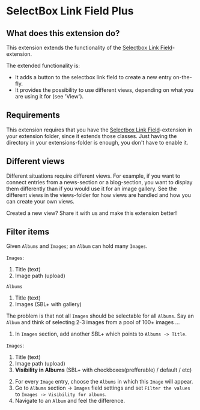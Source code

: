 # SelectBox Link Field Plus

## What does this extension do?

This extension extends the functionality of the
[Selectbox Link Field](https://github.com/symphonycms/selectbox_link_field)-extension.

The extended functionality is:

 - It adds a button to the selectbox link field to create a new entry on-the-fly.
 - It provides the possibility to use different views, depending on what you are using it for (see 'View').

## Requirements

This extension requires that you have the
[Selectbox Link Field](https://github.com/symphonycms/selectbox_link_field)-extension in your extension folder,
since it extends those classes. Just having the directory in your extensions-folder is enough, you don't have to
enable it.

## Different views

Different situations require different views. For example, if you want to connect entries from a news-section or a
blog-section, you want to display them differently than if you would use it for an image gallery. See the different
views in the views-folder for how views are handled and how you can create your own views.

Created a new view? Share it with us and make this extension better!

## Filter items

Given `Albums` and `Images`; an `Album` can hold many `Images`.

`Images`:<br />
1. Title (text)<br />
2. Image path (upload)

`Albums`<br />
1. Title (text)<br />
2. Images (SBL+ with gallery)

The problem is that not all `Images` should be selectable for all `Albums`. Say an `Album` and think of selecting 2-3 images from a pool of 100+ images ...

1) In `Images` section, add another SBL+ which points to `Albums -> Title`.

`Images`:<br />
1. Title (text)<br />
2. Image path (upload)<br />
3. **Visibility in Albums** (SBL+ with checkboxes(prefferable) / default / etc)

2) For every `Image` entry, choose the `Albums` in which this `Image` will appear.<br />
3) Go to `Albums` section -> `Images` field settings and set `Filter the values` to `Images -> Visibility for albums`.<br />
4) Navigate to an `Album` and feel the difference.

